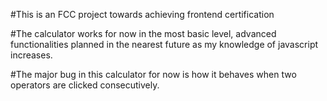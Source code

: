 #This is an FCC project towards achieving frontend certification

#The calculator works for now in the most basic level, advanced functionalities planned in the nearest future as my knowledge of javascript increases.

#The major bug in this calculator for now is how it behaves when two operators are clicked consecutively.